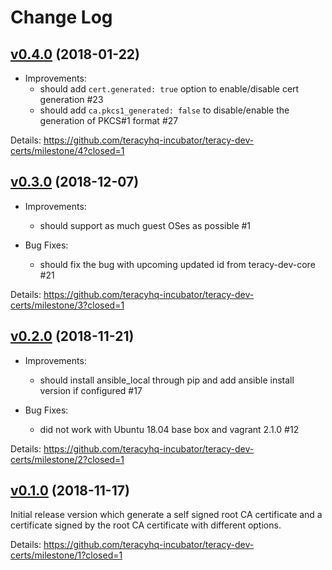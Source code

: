 # Change Log

## [v0.4.0][] (2018-01-22)

- Improvements:
  + should add `cert.generated: true` option to enable/disable cert generation #23
  + should add `ca.pkcs1_generated: false` to disable/enable the generation of PKCS#1 format #27

Details: https://github.com/teracyhq-incubator/teracy-dev-certs/milestone/4?closed=1

## [v0.3.0][] (2018-12-07)

- Improvements:
  + should support as much guest OSes as possible #1

- Bug Fixes:
  + should fix the bug with upcoming updated id from teracy-dev-core #21

Details: https://github.com/teracyhq-incubator/teracy-dev-certs/milestone/3?closed=1


## [v0.2.0][] (2018-11-21)

- Improvements:
  + should install ansible_local through pip and add ansible install version if configured #17

- Bug Fixes:
  + did not work with Ubuntu 18.04 base box and vagrant 2.1.0 #12


Details: https://github.com/teracyhq-incubator/teracy-dev-certs/milestone/2?closed=1


## [v0.1.0][] (2018-11-17)


Initial release version which generate a self signed root CA certificate and a certificate signed by
the root CA certificate with different options.


Details: https://github.com/teracyhq-incubator/teracy-dev-certs/milestone/1?closed=1


[v0.1.0]: https://github.com/teracyhq-incubator/teracy-dev-certs/milestone/1?closed=1
[v0.2.0]: https://github.com/teracyhq-incubator/teracy-dev-certs/milestone/2?closed=1
[v0.3.0]: https://github.com/teracyhq-incubator/teracy-dev-certs/milestone/3?closed=1
[v0.4.0]: https://github.com/teracyhq-incubator/teracy-dev-certs/milestone/4?closed=1
